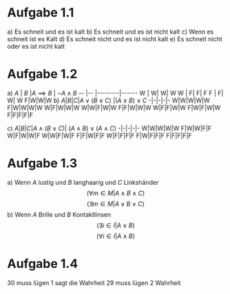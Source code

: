 # Aufgabe 1.1
a) Es schneit und es ist kalt
b) Es schneit und es ist nicht kalt
c) Wenn es schneit ist es Kalt
d) Es schneit nicht und es ist nicht kalt
e) Es schneit nicht oder es ist nicht kalt

# Aufgabe 1.2
a)
$A$  | $B$ |$A \implies B$ | $\neg A \land B$
-- |--  |--------|------
W  | W| W| W
W  | F| F| F
F | F| W| W
F|W|W|W
b)
$A$|$B$|$C$|$A \lor (B \lor C)$ |$(A \lor B) \lor C$
-|-|-|-|-
W|W|W|W|W
F|W|W|W|W
W|F|W|W|W
W|W|F|W|W
F|F|W|W|W
W|F|F|W|W
F|W|F|W|W
F|F|F|F|F

c)
$A$|$B$|$C$|$A \land (B \lor C)$| $(A \land B) \lor (A \land C)$
-|-|-|-|-
W|W|W|W|W
F|W|W|F|F
W|F|W|W|F
W|W|F|W|F
F|F|W|F|F
W|F|F|F|F
F|W|F|F|F
F|F|F|F|F

# Aufgabe 1.3
a)
Wenn $A$ lustig und $B$ langhaarig und $C$ Linkshänder
$$(\forall m \in M| A \land B \land C)$$
$$(\exists m \in M|A \lor B \lor C)$$
b) Wenn $A$ Brille und $B$ Kontaktlinsen
$$(\exists i \in I|A \lor B)$$
$$(\forall i \in I| A \land B)$$
# Aufgabe 1.4
$$$$

30 muss lügen
1 sagt die Wahrheit
29 muss lügen
2 Wahrheit